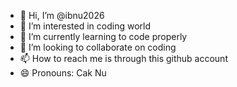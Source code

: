 - 👋 Hi, I’m @ibnu2026
- 👀 I’m interested in coding world
- 🌱 I’m currently learning to code properly
- 💞️ I’m looking to collaborate on coding
- 📫 How to reach me is through this github account
- 😄 Pronouns: Cak Nu
<!---
ibnu2026/ibnu2026 is a ✨ special ✨ repository because its `README.md` (this file) appears on your GitHub profile.
You can click the Preview link to take a look at your changes.
--->
